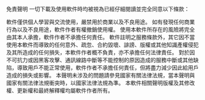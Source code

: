 免責聲明 一切下載及使用軟件時均被視為已經仔細閱讀並完全同意以下條款：

軟件僅供個人學習與交流使用，嚴禁用於商業以及不良用途。 如有發現任何商業行為以及不良用途，軟件作者有權撤銷使用權。 使用本軟件所存在的風險將完全由其本人承擔，軟件作者不承擔任何責任。 軟件註明之服務條款外，其它因不當使用本軟件而導致的任何意外、疏忽、合約毀壞、誹謗、版權或其他知識產權侵犯及其所造成的任何損失，本軟件作者概不負責，亦不承擔任何法律責任。 對於因不可抗力或因黑客攻擊、通訊線路中斷等不能控制的原因造成的服務中斷或其他缺陷，導致用戶不能正常使用，軟件作者不承擔任何責任，但將盡力減少因此給用戶造成的損失或影響。 本聲明未涉及的問題請參見國家有關法律法規，當本聲明與國家有關法律法規衝突時，以國家法律法規為準。 本軟件相關聲明版權及其修改權、更新權和最終解釋權均屬軟件作者所有。